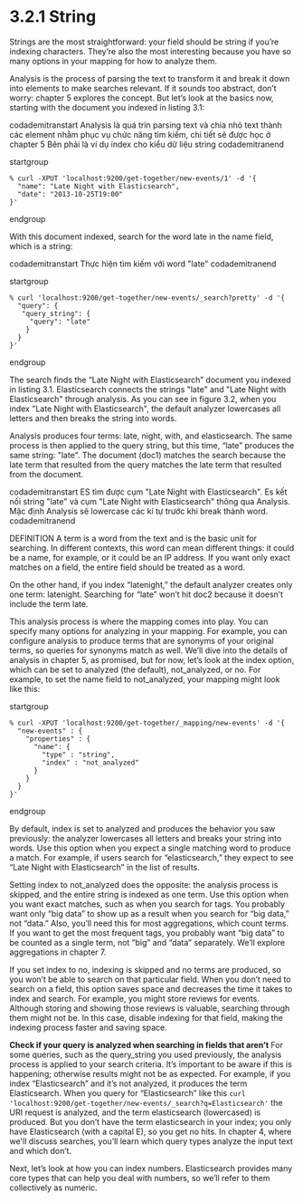 # 3.2.1 String
Strings are the most straightforward: your field should be string if you’re indexing characters. They’re also the most interesting because you have so many options in your mapping for how to analyze them.

Analysis is the process of parsing the text to transform it and break it down into elements to make searches relevant. If it sounds too abstract, don’t worry: chapter 5 explores the concept. But let’s look at the basics now, starting with the document you indexed in listing 3.1:

codademitranstart
Analysis là quá trìn parsing text và chia nhỏ text thành các element nhằm phục vụ chức năng tìm kiếm, chi tiết sẽ được học ở chapter 5
Bên phải là ví dụ index cho kiểu dữ liệu string
codademitranend

startgroup
```
% curl -XPUT 'localhost:9200/get-together/new-events/1' -d '{
  "name": "Late Night with Elasticsearch",
  "date": "2013-10-25T19:00"
}'
```
endgroup

With this document indexed, search for the word late in the name field, which is a string:

codademitranstart
Thực hiện tìm kiếm với word "late"
codademitranend

startgroup
```
% curl 'localhost:9200/get-together/new-events/_search?pretty' -d '{
  "query": {
   "query_string": {
     "query": "late"
    }
  }
}'
```
endgroup

The search finds the “Late Night with Elasticsearch” document you indexed in listing 3.1. Elasticsearch connects the strings "late" and "Late Night with Elasticsearch" through analysis. As you can see in figure 3.2, when you index "Late Night with Elasticsearch", the default analyzer lowercases all letters and then breaks the string into words.

Analysis produces four terms: late, night, with, and elasticsearch. The same process is then applied to the query string, but this time, “late” produces the same string: "late". The document (doc1) matches the search because the late term that resulted from the query matches the late term that resulted from the document.

codademitranstart
ES tìm được cụm "Late Night with Elasticsearch". Es kết nối string "late" và cụm "Late Night with Elasticsearch" thông qua Analysis.
Mặc định Analysis sẽ lowercase các kí tự trước khi  break thành word.
codademitranend

DEFINITION A term is a word from the text and is the basic unit for searching. In different contexts, this word can mean different things: it could be a name,
for example, or it could be an IP address. If you want only exact matches on a field, the entire field should be treated as a word.

On the other hand, if you index “latenight,” the default analyzer creates only one term: latenight. Searching for “late” won’t hit doc2 because it doesn’t include the term late.

This analysis process is where the mapping comes into play. You can specify many options for analyzing in your mapping. For example, you can configure analysis to produce terms that are synonyms of your original terms, so queries for synonyms match as well. We’ll dive into the details of analysis in chapter 5, as promised, but for now, let’s look at the index option, which can be set to analyzed (the default), not_analyzed, or no. For example, to set the name field to not_analyzed, your mapping might look like this:

startgroup
```
% curl -XPUT 'localhost:9200/get-together/_mapping/new-events' -d '{
  "new-events" : {
    "properties" : {
      "name": {
        "type" : "string",
        "index" : "not_analyzed"
      }
    }
  }
}'
```
endgroup

By default, index is set to analyzed and produces the behavior you saw previously: the analyzer lowercases all letters and breaks your string into words. Use this option when you expect a single matching word to produce a match. For example, if users search for “elasticsearch,” they expect to see “Late Night with Elasticsearch” in the list of results.

Setting index to not_analyzed does the opposite: the analysis process is skipped, and the entire string is indexed as one term. Use this option when you want exact matches, such as when you search for tags. You probably want only “big data” to show up as a result when you search for “big data,” not “data.” Also, you’ll need this for most aggregations, which count terms. If you want to get the most frequent tags, you probably want “big data” to be counted as a single term, not “big” and “data” separately. We’ll explore aggregations in chapter 7.

If you set index to no, indexing is skipped and no terms are produced, so you won’t be able to search on that particular field. When you don’t need to search on a field, this option saves space and decreases the time it takes to index and search. For example, you might store reviews for events. Although storing and showing those reviews is valuable, searching through them might not be. In this case, disable indexing for that field, making the indexing process faster and saving space.

**Check if your query is analyzed when searching in fields that aren’t**
For some queries, such as the query_string you used previously, the analysis process is applied to your search criteria. It’s important to be aware if this is happening; otherwise results might not be as expected.
For example, if you index “Elasticsearch” and it’s not analyzed, it produces the term Elasticsearch. When you query for “Elasticsearch” like this `curl 'localhost:9200/get-together/new-events/_search?q=Elasticsearch'` the URI request is analyzed, and the term elasticsearch (lowercased) is produced. But you don’t have the term elasticsearch in your index; you only have Elasticsearch (with a capital E), so you get no hits. In chapter 4, where we'll discuss searches, you’ll learn which query types analyze the input text and which don’t.

Next, let’s look at how you can index numbers. Elasticsearch provides many core types that can help you deal with numbers, so we’ll refer to them collectively as numeric.